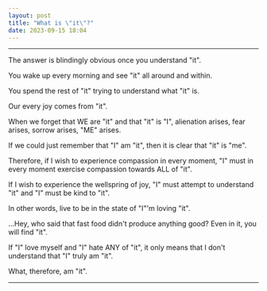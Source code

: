 ```yaml
---
layout: post
title: "What is \"it\"?"
date: 2023-09-15 18:04
---
```


---

The answer is blindingly obvious once you understand "it".

You wake up every morning and see "it" all around and within.

You spend the rest of "it" trying to understand what "it" is.

Our every joy comes from "it".

When we forget that WE are "it" and that "it" is "I", alienation arises, fear arises, sorrow arises, "ME" arises.

If we could just remember that "I" am "it", then it is clear that "it" is "me".

Therefore, if I wish to experience compassion in every moment, "I" must in every moment exercise compassion towards ALL of "it".

If I wish to experience the wellspring of joy, "I" must attempt to understand "it" and "I" must be kind to "it".

In other words, live to be in the state of "I"'m loving "it".

...Hey, who said that fast food didn't produce anything good? Even in it, you will find "it".

If "I" love myself and "I" hate ANY of "it", it only means that I don't understand that "I" truly am "it".

What, therefore, am "it".

---

